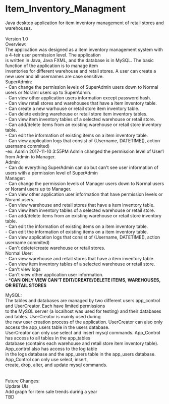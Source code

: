 # Item_Inventory_Managment
Java desktop application for item inventory management of retail stores and warehouses.<br />
<br />
Version 1.0<br />
Overview:<br />
  The application was designed as a item inventory management system with a 4-teir user permission level.  The application <br />
  is written in Java, Java FXML, and the database is in MySQL.  The basic function of the application is to manage item<br /> 
  inventories for different warehouse and retail stores.  A user can create a new user and all usernames are case sensitive.<br />
    SuperAdmin:<br />
      - Can change the permission levels of SuperAdmin users down to Normal users or Noraml users up to SuperAdmin.<br />
      - Can view other application users information except password hash.<br />
      - Can view retail stores and warehouses that have a item inventory table.<br />
      - Can create a new warhouse or retail store item inventory table.<br />
      - Can delete existing warehouse or retail store item inventory tables.<br />
      - Can view item inventory tables of a selected warehouse or retail store.<br />
      - Can add/delete items from an existing warehouse or retail store inventory table.<br />
      - Can edit the information of existing items on a item inventory table.<br />
      - Can view application logs that consist of (Username, DATETIME(), action username commited)<br />
          -ex.   Admin    2017-11-10 3:55PM   Admin changed the permission level of User1 from Admin to Manager.<br />
    Admin:<br />
      - Can do everything SuperAdmin can do but can't see user information of users with a permission level of SuperAdmin<br />
    Manager:<br />
      - Can change the permission levels of Manager users down to Normal users or Noraml users up to Manager.<br />
      - Can view other application user information that have permission levels or Noraml users.<br />
      - Can view warehouse and retail stores that have a item inventory table.<br />
      - Can view item inventory tables of a selected warehouse or retail store.<br />
      - Can add/delete items from an existing warehouse or retail store inventory table.<br />
      - Can edit the information of existing items on a item inventory table.<br />
      - Can edit the information of existing items on a item inventory table.<br />
      - Can view application logs that consist of (Username, DATETIME(), action username commited)<br />
      - Can't delete/create warehouse or retail stores.<br />
    Normal User:<br />
      - Can view warehouse and retail stores that have a item inventory table.<br />
      - Can view item inventory tables of a selected warehouse or retail store.<br />
      - Can't view logs<br />
      - Can't view other application user information.<br />
      - *******CAN ONLY VIEW CAN'T EDIT/CREATE/DELETE ITEMS, WAREHOUSES, OR RETAIL STORES******<br />
      
      
MySQL:<br />
  The tables and databases are managed by two different users app_control and UserCreator.  Each have limited permissions<br />
  to the MySQL server (a localhost was used for testing) and their databases and tables.  UserCreator is mainly used during <br />
  the new user creation process of the application.  UserCreator can also only access the app_users table in the users database.<br />
  UserCreator can only use select and insert mysql commands.  App_Control has access to all tables in the app_tables <br />
  database (contains each warehouse and retail store item inventory table).  App_control also has access to the log table <br />
  in the logs database and the app_users table in the app_users database.  App_Control can only use select, insert, <br />
  create, drop, alter, and update mysql commands.<br />
  <br />
<br />
Future Changes:<br />
  Update UIs<br />
  Add graph for item sale trends during a year<br />
  TBD<br />
